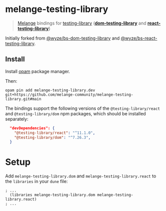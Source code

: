 # melange-testing-library

> [Melange](https://github.com/melange-re/melange) bindings for [testing-library](https://testing-library.com/) (**[dom-testing-library](https://github.com/testing-library/dom-testing-library)** and **[react-testing-library](https://github.com/testing-library/react-testing-library)**)

Initially forked from [@wyze/bs-dom-testing-library](https://github.com/wyze/bs-dom-testing-library) and [@wyze/bs-react-testing-library](https://github.com/wyze/bs-react-testing-library).

## Install

Install [opam](https://opam.ocaml.org/) package manager.

Then:

```
opam pin add melange-testing-library.dev git+https://github.com/melange-community/melange-testing-library.git#main
```

The bindings support the following versions of the `@testing-library/react` and `@testing-library/dom`
npm packages, which should be installed separately:

```json
  "devDependencies": {
    "@testing-library/react": "^11.1.0",
    "@testing-library/dom": "^7.26.3",
  }
```

# Setup

Add `melange-testing-library.dom` and `melange-testing-library.react` to the `libraries` in your `dune` file:

```dune
; ...
  (libraries melange-testing-library.dom melange-testing-library.react)
; ...
```

<!-- ## Documentation

[**Read the docs**](//testing-library.com/docs/bs-react-testing-library/intro) | [Edit the docs](//github.com/alexkrolick/testing-library-docs)

## Installation

```sh
$ yarn add --dev bs-react-testing-library

# or..

$ npm install --save-dev bs-react-testing-library
```

## Usage

#### Add to `bsconfig.json`

```json
{
  "bs-dev-dependencies": [
    "bs-react-testing-library"
  ]
}
```

#### With [`bs-jest`](//github.com/glennsl/bs-jest)

```ocaml
/* Component_test.re */

open Jest;
open Expect;
open ReactTestingLibrary;

test("Component renders", () =>
  <div style=ReactDOMRe.Style.make(~color="rebeccapurple", ())>
    <h1> {ReasonReact.string("Heading")} </h1>
  </div>
  |> render
  |> container
  |> expect
  |> toMatchSnapshot
);
```

## Examples

See [`src/__tests__`](src/__tests__) for some examples.

## Development

```sh
$ git clone https://github.com/wyze/bs-react-testing-library.git
$ cd bs-react-testing-library
$ yarn # or `npm install`
```

## Build

```sh
$ yarn build
```

## Test

```sh
$ yarn test
```

## Change Log

> [Full Change Log](changelog.md)

### [v0.8.0](https://github.com/wyze/bs-react-testing-library/releases/tag/v0.8.0) (2020-10-21)

* Upgrade to latest dependencies ([@wyze](https://github.com/wyze) in [#27](https://github.com/wyze/bs-react-testing-library/pull/27))
* Add sponsor button ([@wyze](https://github.com/wyze) in [c69f028](https://github.com/wyze/bs-react-testing-library/commit/c69f028))

## License

MIT © [Neil Kistner](https://neilkistner.com)

[actions-image]: https://img.shields.io/github/workflow/status/wyze/bs-react-testing-library/CI.svg?style=flat-square
[actions-url]: https://github.com/wyze/bs-react-testing-library/actions

[npm-image]: https://img.shields.io/npm/v/bs-react-testing-library.svg?style=flat-square
[npm-url]: https://npm.im/bs-react-testing-library

[codecov-image]: https://img.shields.io/codecov/c/github/wyze/bs-react-testing-library.svg?style=flat-square
[codecov-url]: https://codecov.io/github/wyze/bs-react-testing-library -->
